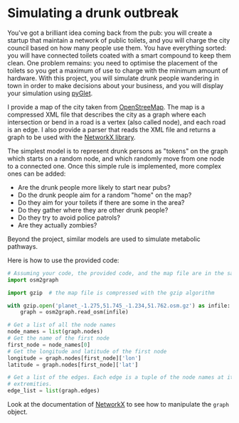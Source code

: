 # Simulating a drunk outbreak

You've got a brilliant idea coming back from the pub: you will create a startup
that maintain a network of public toilets, and you will charge the city council
based on how many people use them. You have everything sorted: you will have
connected toilets coated with a smart compound to keep them clean. One problem
remains: you need to optimise the placement of the toilets so you get a maximum
of use to charge with the minimum amount of hardware. With this project, you
will simulate drunk people wandering in town in order to make decisions about
your business, and you will display your simulation using
[pyGlet](../outlines/I-pyGlet-GameMechanics.md).

I provide a map of the city taken from [OpenStreeMap](https://www.openstreetmap.org).
The map is a compressed XML file that describes the city as a graph where each
intersection or bend in a road is a vertex (also called node), and each road is
an edge. I also provide a parser that reads the XML file and returns a graph to
be used with the [NetworkX library](https://networkx.github.io/).

The simplest model is to represent drunk persons as "tokens" on the graph which
starts on a random node, and which randomly move from one node to a connected one.
Once this simple rule is implemented, more complex ones can be added:

* Are the drunk people more likely to start near pubs?
* Do the drunk people aim for a random "home" on the map?
* Do they aim for your toilets if there are some in the area?
* Do they gather where they are other drunk people?
* Do they try to avoid police patrols?
* Are they actually zombies?

Beyond the project, similar models are used to simulate metabolic pathways.

Here is how to use the provided code:

```python
# Assuming your code, the provided code, and the map file are in the same directory
import osm2graph

import gzip  # the map file is compressed with the gzip algorithm

with gzip.open('planet_-1.275,51.745_-1.234,51.762.osm.gz') as infile:
    graph = osm2graph.read_osm(infile)

# Get a list of all the node names
node_names = list(graph.nodes)
# Get the name of the first node
first_node = node_names[0]
# Get the longitude and latitude of the first node
longitude = graph.nodes[first_node]['lon']
latitude = graph.nodes[first_node]['lat']

# Get a list of the edges. Each edge is a tuple of the node names at its
# extremities.
edge_list = list(graph.edges)
```

Look at the documentation of [NetworkX](https://networkx.github.io/) to see how
to manipulate the `graph` object.